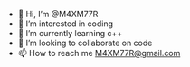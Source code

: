 - 👋 Hi, I’m @M4XM77R
- 👀 I’m interested in coding
- 🌱 I’m currently learning c++
- 💞️ I’m looking to collaborate on code
- 📫 How to reach me M4XM77R@gmail.com
